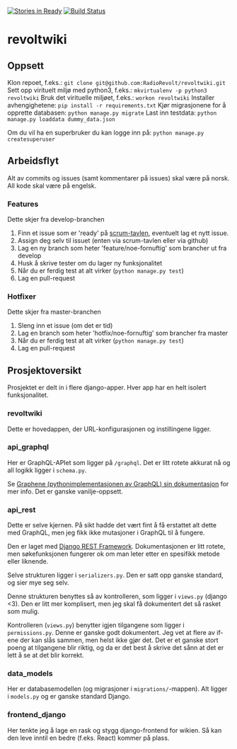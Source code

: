 [![Stories in Ready](https://badge.waffle.io/RadioRevolt/revoltwiki.png?label=ready&title=Ready)](https://waffle.io/RadioRevolt/revoltwiki) [![Build Status](https://travis-ci.org/RadioRevolt/revoltwiki.svg?branch=develop)](https://travis-ci.org/RadioRevolt/revoltwiki)

# revoltwiki 

## Oppsett

Klon repoet, f.eks.: `git clone git@github.com:RadioRevolt/revoltwiki.git`
Sett opp virituelt miljø med python3, f.eks.: `mkvirtualenv -p python3 revoltwiki`
Bruk det virituelle miljøet, f.eks.: `workon revoltwiki`
Installer avhengighetene: `pip install -r requirements.txt`
Kjør migrasjonene for å opprette databasen: `python manage.py migrate`
Last inn testdata: `python manage.py loaddata dummy_data.json`

Om du vil ha en superbruker du kan logge inn på: `python manage.py createsuperuser`

## Arbeidsflyt

Alt av commits og issues (samt kommentarer på issues) skal være på norsk. All kode skal være på engelsk.

### Features

Dette skjer fra develop-branchen

1. Finn et issue som er 'ready' på [scrum-tavlen](https://waffle.io/RadioRevolt/revoltwiki), eventuelt lag et nytt issue.
2. Assign deg selv til issuet (enten via scrum-tavlen eller via github)
3. Lag en ny branch som heter 'feature/noe-fornuftig' som brancher ut fra develop
4. Husk å skrive tester om du lager ny funksjonalitet
5. Når du er ferdig test at alt virker (`python manage.py test`)
6. Lag en pull-request

### Hotfixer

Dette skjer fra master-branchen

1. Sleng inn et issue (om det er tid)
2. Lag en branch som heter 'hotfix/noe-fornuftig' som brancher fra master
3. Når du er ferdig test at alt virker (`python manage.py test`)
4. Lag en pull-request

## Prosjektoversikt

Prosjektet er delt in i flere django-apper. Hver app har en helt isolert funksjonalitet.

### revoltwiki

Dette er hovedappen, der URL-konfigurasjonen og instillingene ligger.

### api_graphql

Her er GraphQL-APIet som ligger på `/graphql`.
Det er litt rotete akkurat nå og all logikk ligger i `schema.py`.

Se [Graphene (pythonimplementasjonen av GraphQL) sin dokumentasjon](http://graphene-python.org/docs/quickstart/) for mer info.
Det er ganske vanilje-oppsett.

### api_rest

Dette er selve kjernen. På sikt hadde det vært fint å få erstattet alt dette med GraphQL, men jeg fikk ikke mutasjoner i GraphQL til å fungere.

Den er laget med [Django REST Framework](http://www.django-rest-framework.org/).
Dokumentasjonen er litt rotete, men søkefunksjonen fungerer ok om man leter etter en spesifikk metode eller liknende.

Selve strukturen ligger i `serializers.py`. Den er satt opp ganske standard, og sier mye seg selv.

Denne strukturen benyttes så av kontrolleren, som ligger i `views.py` (django <3).
Den er litt mer komplisert, men jeg skal få dokumentert det så rasket som mulig.

Kontrolleren (`views.py`) benytter igjen tilgangene som ligger i `permissions.py`.
Denne er ganske godt dokumentert. Jeg vet at flere av if-ene der kan slås sammen, men helst ikke gjør det.
Det er et ganske stort poeng at tilgangene blir riktig, og da er det best å skrive det sånn at det er lett å se at det blir korrekt.

### data_models

Her er databasemodellen (og migrasjoner i `migrations/`-mappen). Alt ligger i `models.py` og er ganske standard Django.

### frontend_django

Her tenkte jeg å lage en rask og stygg django-frontend for wikien. Så kan den leve inntil en bedre (f.eks. React) kommer på plass.